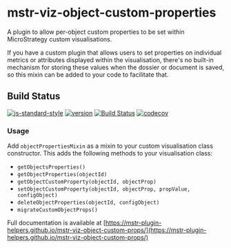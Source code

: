 # mstr-viz-object-custom-properties
A plugin to allow per-object custom properties to be set within MicroStrategy custom visualisations.

If you have a custom plugin that allows users to set properties on individual metrics or attributes displayed within the visualisation, there's no built-in mechanism for storing these values when the dossier or document is saved, so this mixin can be added to your code to facilitate that.

## Build Status
[![js-standard-style](https://img.shields.io/badge/code%20style-standard-brightgreen.svg)](http://standardjs.com)
[![version](https://badge.fury.io/js/mstr-viz-object-custom-props.svg)](https://www.npmjs.com/package/mstr-viz-object-custom-props) [![Build Status](https://travis-ci.org/mstr-plugin-helpers/mstr-viz-object-custom-props.svg?branch=master)](https://travis-ci.org/mstr-plugin-helpers/mstr-viz-object-custom-props) [![codecov](https://codecov.io/gh/mstr-viz-helpers/mstr-viz-object-custom-props/branch/master/graph/badge.svg)](https://codecov.io/gh/mstr-viz-helpers/mstr-viz-object-custom-props)

### Usage
Add `objectPropertiesMixin` as a mixin to your custom visualisation class constructor. This adds the following methods to your visualisation class:

* `getObjectsProperties()`
* `getObjectProperties(objectId)`
* `getObjectCustomProperty(objectId, objectProp)`
* `setObjectCustomProperty(objectId, objectProp, propValue, configObject)`
* `deleteObjectProperties(objectId, configObject)`
* `migrateCustomObjectProps()`

Full documentation is available at [https://mstr-plugin-helpers.github.io/mstr-viz-object-custom-props/](https://mstr-plugin-helpers.github.io/mstr-viz-object-custom-props/)
